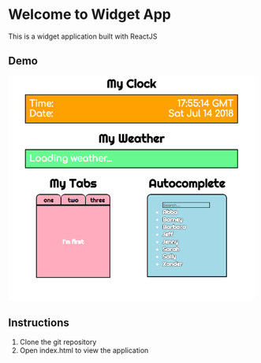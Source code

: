 # Welcome to Widget App
This is a widget application built with ReactJS
## Demo
<img src="./demo/widget.png" width="500">

## Instructions
1. Clone the git repository
1. Open index.html to view the application
